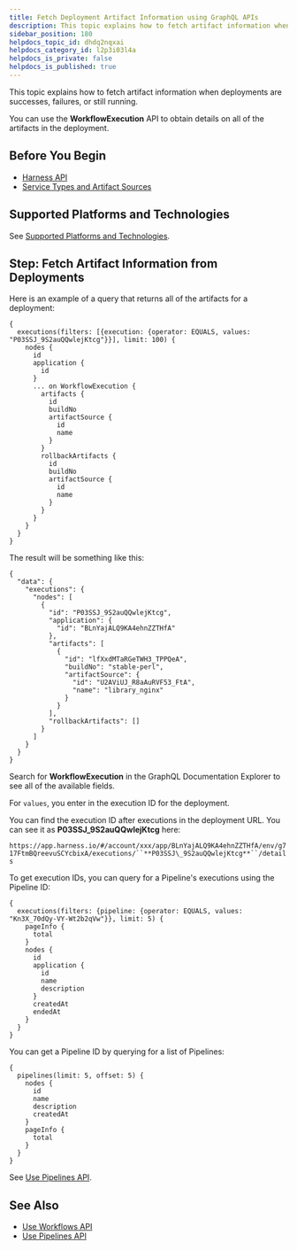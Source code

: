 ```yaml
---
title: Fetch Deployment Artifact Information using GraphQL APIs
description: This topic explains how to fetch artifact information when deployments are successes, failures, or still running. You can use the WorkflowExecution API to obtain details on all of the artifacts in th…
sidebar_position: 180
helpdocs_topic_id: dhdq2nqxai
helpdocs_category_id: l2p3i03l4a
helpdocs_is_private: false
helpdocs_is_published: true
---
```


This topic explains how to fetch artifact information when deployments are successes, failures, or still running.

You can use the **WorkflowExecution** API to obtain details on all of the artifacts in the deployment.


## Before You Begin

* [Harness API](harness-api.md)
* [Service Types and Artifact Sources](../../../continuous-delivery/model-cd-pipeline/setup-services/service-types-and-artifact-sources.md)

## Supported Platforms and Technologies

See [Supported Platforms and Technologies](https://docs.harness.io/article/220d0ojx5y-supported-platforms).

## Step: Fetch Artifact Information from Deployments

Here is an example of a query that returns all of the artifacts for a deployment:


```
{  
  executions(filters: [{execution: {operator: EQUALS, values: "P03SSJ_9S2auQQwlejKtcg"}}], limit: 100) {  
    nodes {  
      id  
      application {  
        id  
      }  
      ... on WorkflowExecution {  
        artifacts {  
          id  
          buildNo  
          artifactSource {  
            id  
            name  
          }  
        }  
        rollbackArtifacts {  
          id  
          buildNo  
          artifactSource {  
            id  
            name  
          }  
        }  
      }  
    }  
  }  
}
```
The result will be something like this:


```
{  
  "data": {  
    "executions": {  
      "nodes": [  
        {  
          "id": "P03SSJ_9S2auQQwlejKtcg",  
          "application": {  
            "id": "BLnYajALQ9KA4ehnZZTHfA"  
          },  
          "artifacts": [  
            {  
              "id": "lfXxdMTaRGeTWH3_TPPQeA",  
              "buildNo": "stable-perl",  
              "artifactSource": {  
                "id": "U2AViUJ_R8aAuRVF53_FtA",  
                "name": "library_nginx"  
              }  
            }  
          ],  
          "rollbackArtifacts": []  
        }  
      ]  
    }  
  }  
}
```
Search for **WorkflowExecution** in the GraphQL Documentation Explorer to see all of the available fields.

For `values`, you enter in the execution ID for the deployment.

You can find the execution ID after executions in the deployment URL. You can see it as **P03SSJ\_9S2auQQwlejKtcg** here:

`https://app.harness.io/#/account/xxx/app/BLnYajALQ9KA4ehnZZTHfA/env/g717FtmBQreevuSCYcbixA/executions/``**P03SSJ\_9S2auQQwlejKtcg**``/details`

To get execution IDs, you can query for a Pipeline's executions using the Pipeline ID:


```
{  
  executions(filters: {pipeline: {operator: EQUALS, values: "Kn3X_70dQy-VY-Wt2b2qVw"}}, limit: 5) {  
    pageInfo {  
      total  
    }  
    nodes {  
      id  
      application {  
        id  
        name  
        description  
      }  
      createdAt  
      endedAt  
    }  
  }  
}
```
You can get a Pipeline ID by querying for a list of Pipelines:


```
{  
  pipelines(limit: 5, offset: 5) {  
    nodes {  
      id  
      name  
      description  
      createdAt  
    }  
    pageInfo {  
      total  
    }  
  }  
}
```
See [Use Pipelines API](use-pipelines-api.md).

## See Also

* [Use Workflows API](use-workflows-api.md)
* [Use Pipelines API](use-pipelines-api.md)

